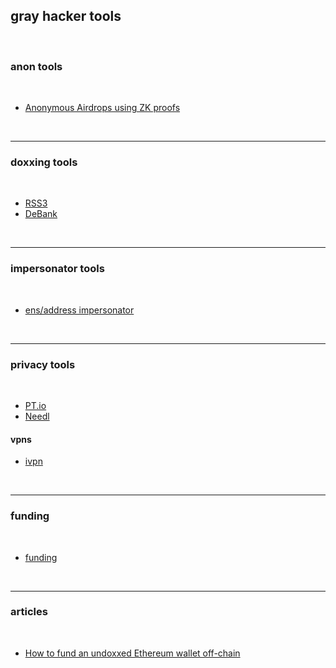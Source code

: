 ## gray hacker tools

<br>

### anon tools

<br>

* [Anonymous Airdrops using ZK proofs](https://github.com/stealthdrop/stealthdrop)


<br>

---

### doxxing tools

<br>

* [RSS3](https://rss3.io/)
* [DeBank](https://debank.com/)


<br>

----

### impersonator tools

<br>

* [ens/address impersonator](https://www.impersonator.xyz/)


<br>


---

### privacy tools

<br>

* [PT.io](https://www.privacytools.io/)
* [Needl](https://github.com/eth0izzle/Needl)

#### vpns

* [ivpn](https://www.ivpn.net/)

<br>

---

### funding

<br>

* [funding](https://changenow.io/)

<br>

---

### articles

<br>

* [How to fund an undoxxed Ethereum wallet off-chain](https://mirror.xyz/xanny.eth/SGxwfVQ75831z5vFaS1LrlatUJEhxBvZ2cyTvAdCD0k)

